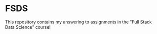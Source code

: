 # FSDS
This repository contains my answering to assignments in the "Full Stack Data Science" course!
